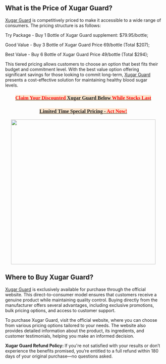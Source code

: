 <h2 style="text-align: left;"><strong>What is the Price of Xugar Guard?</strong></h2>
<p style="text-align: left;"><a href="https://xugarguard.quora.com/">Xugar Guard</a> is competitively priced to make it accessible to a wide range of consumers. The pricing structure is as follows:</p>
<p>Try&nbsp;Package - Buy 1 Bottle of Xugar Guard supplement: $79.95/bottle;</p>
<p>Good Value - Buy 3 Bottle of Xugar Guard Price 69/bottle (Total $207);</p>
<p>Best Value - Buy 6 Bottle of Xugar Guard Price 49/bottle (Total $294);</p>
<p style="text-align: left;">This tiered pricing allows customers to choose an option that best fits their budget and commitment level. With the best value option offering significant savings for those looking to commit long-term, <a href="https://www.grepmed.com/XugarGuard">Xugar Guard</a> presents a cost-effective solution for maintaining healthy blood sugar levels.</p>
<h3 style="text-align: center;"><a href="https://www.globalfitnessmart.com/get-xugar-guard"><strong style="background-color: #fce5cd; font-family: georgia;"><span style="color: red;">Claim Your Discounted</span> Xugar Guard Below <span style="color: red;">While Stocks Last</span></strong></a></h3>
<h3 style="text-align: center;"><a href="https://www.globalfitnessmart.com/get-xugar-guard"><strong style="background-color: #fce5cd; font-family: georgia;">Limited Time Special Pricing - <span style="color: red;">Act Now!</span></strong></a></h3>
<div class="separator" style="clear: both; text-align: center;"><a style="margin-left: 1em; margin-right: 1em;" href="https://www.globalfitnessmart.com/get-xugar-guard"><img src="https://blogger.googleusercontent.com/img/b/R29vZ2xl/AVvXsEhybCc3Xb7xBBtMXfJZl6HPsrwCagaE16XS9bOxbyiiMRS0xPOodda1DVY7v7Sfb-k0y9yD-_7y31hwTscsj7ZC-gqErlebsVIEQB9-McXtwnZwZNN_qVDGfWYhWFkgcEycolOKM9mrOpqpKJcMOR0vXVGSAl67v7HXY22ILfFKPgszRVLdmGUiBKAIWLne/w466-h466/Xugar%20Guard%206.png" alt="" width="466" height="466" border="0" data-original-height="1400" data-original-width="1400" /></a></div>
<h2 style="text-align: left;"><strong>Where to Buy Xugar Guard?</strong></h2>
<p style="text-align: left;"><a href="https://medium.com/@xugarguardofficial/xugar-guard-user-report-turn-sugar-into-energy-to-improve-insulin-response-1c5cc47322e9">Xugar Guard</a> is exclusively available for purchase through the official website. This direct-to-consumer model ensures that customers receive a genuine product while maintaining quality control. Buying directly from the manufacturer offers several advantages, including exclusive promotions, bulk pricing options, and access to customer support.</p>
<p style="text-align: left;">To purchase Xugar Guard, visit the official website, where you can choose from various pricing options tailored to your needs. The website also provides detailed information about the product, its ingredients, and customer testimonials, helping you make an informed decision.</p>
<p style="text-align: left;"><strong>Xugar Guard Refund Policy:&nbsp;</strong>If you're not satisfied with your results or don&rsquo;t experience the benefits promised, you&rsquo;re entitled to a full refund within 180 days of your original purchase&mdash;no questions asked.</p>

